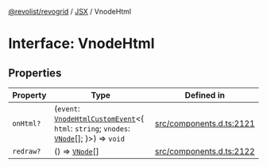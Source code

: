 [@revolist/revogrid](README.md) / [JSX](Namespace.JSX.md) / VnodeHtml

# Interface: VnodeHtml

## Properties

| Property | Type | Defined in |
| ------ | ------ | ------ |
| `onHtml?` | (`event`: [`VnodeHtmlCustomEvent`](Interface.VnodeHtmlCustomEvent.md)\<\{ `html`: `string`; `vnodes`: [`VNode`](Interface.VNode.md)[]; \}\>) => `void` | [src/components.d.ts:2121](https://github.com/revolist/revogrid/blob/38c381e080d7e0c5d988f8833cd99eec7cce206d/src/components.d.ts#L2121) |
| `redraw?` | () => [`VNode`](Interface.VNode.md)[] | [src/components.d.ts:2122](https://github.com/revolist/revogrid/blob/38c381e080d7e0c5d988f8833cd99eec7cce206d/src/components.d.ts#L2122) |
